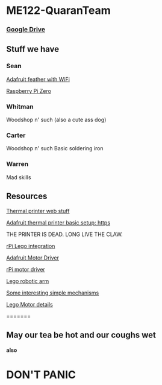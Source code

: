 # ME122-QuaranTeam
### [Google Drive](https://drive.google.com/drive/u/1/folders/0ANisDmpQv8vHUk9PVA)
## Stuff we have
### Sean
[Adafruit feather with WiFi](https://learn.adafruit.com/adafruit-feather-huzzah-esp8266)

[Raspberry Pi Zero](https://www.raspberrypi.org/products/raspberry-pi-zero/)

### Whitman
Woodshop n' such
 (also a cute ass dog)
### Carter
Woodshop n' such
Basic soldering iron
### Warren
Mad skills
## Resources
[Thermal printer web stuff](https://exciting.io/2012/04/12/hello-printer/)

[Adafruit thermal printer basic setup: https](learn.adafruit.com/mini-thermal-receipt-printer)

THE PRINTER IS DEAD. LONG LIVE THE CLAW.

[rPi Lego integration](http://pdwhomeautomation.blogspot.com/2012/11/raspberry-pi-powered-lego-car.html)

[Adafruit Motor Driver](https://www.adafruit.com/product/2348)

[rPi motor driver](https://www.amazon.com/Controller-Module-Bridge-Stepper-Arduino/dp/B07RB2LWD7/ref=sr_1_5?dchild=1&keywords=l298n&qid=1586215727&sr=8-5)

[Lego robotic arm](https://www.youtube.com/watch?v=961IdKfa5rI)

[Some interesting simple mechanisms](https://www.youtube.com/watch?v=zTXQqBvHktQ)

[Lego Motor details](https://www.philohome.com/motors/motorcomp.htm)

=======
## May our tea be hot and our coughs wet

#### also
# DON'T PANIC
